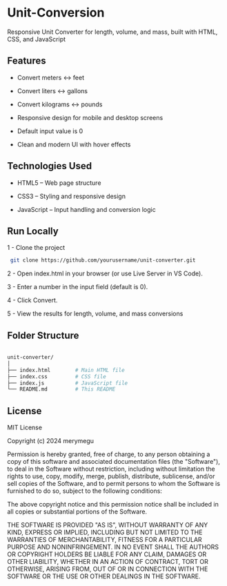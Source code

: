 
#  Unit-Conversion
Responsive Unit Converter for length, volume, and mass, built with HTML, CSS, and JavaScript


## Features

- Convert meters ↔ feet

 - Convert liters ↔ gallons

- Convert kilograms ↔ pounds

- Responsive design for mobile and desktop screens

- Default input value is 0

- Clean and modern UI with hover effects

## Technologies Used

 - HTML5 – Web page structure

- CSS3 – Styling and responsive design

 - JavaScript – Input handling and conversion logic
## Run Locally

1 - Clone the project

```bash
 git clone https://github.com/yourusername/unit-converter.git

```
2 - Open index.html in your browser (or use Live Server in VS Code).

3 - Enter a number in the input field (default is 0).

4 - Click Convert.

5 - View the results for length, volume, and mass conversions



## Folder Structure

```bash

unit-converter/
│
├── index.html        # Main HTML file
├── index.css         # CSS file
├── index.js          # JavaScript file
└── README.md         # This README
```
## License


MIT License

Copyright (c) 2024 merymegu

Permission is hereby granted, free of charge, to any person obtaining a copy
of this software and associated documentation files (the "Software"), to deal
in the Software without restriction, including without limitation the rights
to use, copy, modify, merge, publish, distribute, sublicense, and/or sell
copies of the Software, and to permit persons to whom the Software is
furnished to do so, subject to the following conditions:

The above copyright notice and this permission notice shall be included in all
copies or substantial portions of the Software.

THE SOFTWARE IS PROVIDED "AS IS", WITHOUT WARRANTY OF ANY KIND, EXPRESS OR
IMPLIED, INCLUDING BUT NOT LIMITED TO THE WARRANTIES OF MERCHANTABILITY,
FITNESS FOR A PARTICULAR PURPOSE AND NONINFRINGEMENT. IN NO EVENT SHALL THE
AUTHORS OR COPYRIGHT HOLDERS BE LIABLE FOR ANY CLAIM, DAMAGES OR OTHER
LIABILITY, WHETHER IN AN ACTION OF CONTRACT, TORT OR OTHERWISE, ARISING FROM,
OUT OF OR IN CONNECTION WITH THE SOFTWARE OR THE USE OR OTHER DEALINGS IN THE
SOFTWARE.
